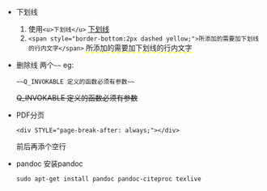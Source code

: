 - 下划线
  1. 使用```<u>下划线</u>```
<u>下划线</u>
  1. ```<span style="border-bottom:2px dashed yellow;">所添加的需要加下划线的行内文字</span>```
<span style="border-bottom:2px dashed yellow;">所添加的需要加下划线的行内文字</span>

- 删除线
  两个```~~```
  eg:
  ```
  ~~Q_INVOKABLE 定义的函数必须有参数~~
  ```
  ~~Q_INVOKABLE 定义的函数必须有参数~~

- PDF分页
  ```
  <div STYLE="page-break-after: always;"></div>
  ```
  前后再添个空行

- pandoc
  安装pandoc
  ```
  sudo apt-get install pandoc pandoc-citeproc texlive
  ```